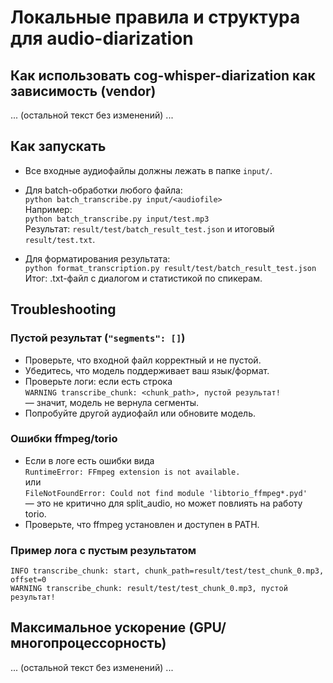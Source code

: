 # Локальные правила и структура для audio-diarization

## Как использовать cog-whisper-diarization как зависимость (vendor)
...
(остальной текст без изменений)
...

## Как запускать

- Все входные аудиофайлы должны лежать в папке `input/`.
- Для batch-обработки любого файла:  
  `python batch_transcribe.py input/<audiofile>`  
  Например:  
  `python batch_transcribe.py input/test.mp3`  
  Результат: `result/test/batch_result_test.json` и итоговый `result/test.txt`.

- Для форматирования результата:  
  `python format_transcription.py result/test/batch_result_test.json`  
  Итог: .txt-файл с диалогом и статистикой по спикерам.

## Troubleshooting

### Пустой результат (`"segments": []`)

- Проверьте, что входной файл корректный и не пустой.
- Убедитесь, что модель поддерживает ваш язык/формат.
- Проверьте логи: если есть строка  
  `WARNING transcribe_chunk: <chunk_path>, пустой результат!`  
  — значит, модель не вернула сегменты.
- Попробуйте другой аудиофайл или обновите модель.

### Ошибки ffmpeg/torio

- Если в логе есть ошибки вида  
  `RuntimeError: FFmpeg extension is not available.`  
  или  
  `FileNotFoundError: Could not find module 'libtorio_ffmpeg*.pyd'`  
  — это не критично для split_audio, но может повлиять на работу torio.
- Проверьте, что ffmpeg установлен и доступен в PATH.

### Пример лога с пустым результатом

```
INFO transcribe_chunk: start, chunk_path=result/test/test_chunk_0.mp3, offset=0
WARNING transcribe_chunk: result/test/test_chunk_0.mp3, пустой результат!
```

## Максимальное ускорение (GPU/многопроцессорность)
...
(остальной текст без изменений)
...
